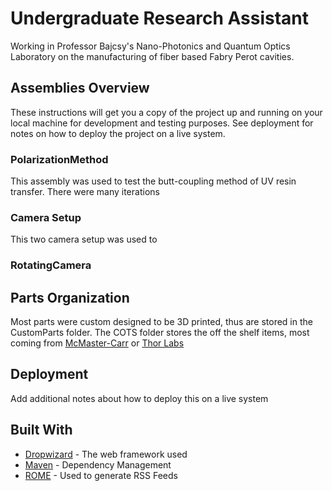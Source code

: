 # Undergraduate Research Assistant 

Working in Professor Bajcsy's Nano-Photonics and Quantum Optics Laboratory on the manufacturing of fiber based Fabry Perot cavities. 

## Assemblies Overview

These instructions will get you a copy of the project up and running on your local machine for development and testing purposes. See deployment for notes on how to deploy the project on a live system.

### PolarizationMethod
This assembly was used to test the butt-coupling method of UV resin transfer. There were many iterations

### Camera Setup
This two camera setup was used to 

### RotatingCamera


## Parts Organization
Most parts were custom designed to be 3D printed, thus are stored in the CustomParts folder. The COTS folder stores the off the shelf items, most coming from [McMaster-Carr](https://www.mcmaster.com/) or [Thor Labs](https://www.thorlabs.com/index.cfm)


## Deployment

Add additional notes about how to deploy this on a live system

## Built With

* [Dropwizard](http://www.dropwizard.io/1.0.2/docs/) - The web framework used
* [Maven](https://maven.apache.org/) - Dependency Management
* [ROME](https://rometools.github.io/rome/) - Used to generate RSS Feeds


